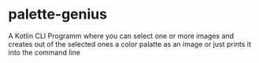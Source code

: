 # palette-genius
A Kotlin CLI Programm where you can select one or more images and creates out of the selected ones a color palatte as an image or just prints it into the command line
